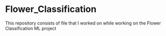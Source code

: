 # Flower_Classification
This repository consists of file that I worked on while working on the Flower Classification ML project
